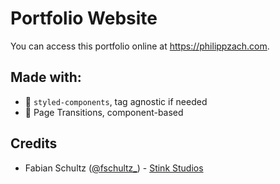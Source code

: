 # Portfolio Website 

You can access this portfolio online at https://philippzach.com.

## Made with:

- 💅 `styled-components`, tag agnostic if needed
- 🤩 Page Transitions, component-based

## Credits

* Fabian Schultz ([@fschultz\_](https://twitter.com/fschultz_)) - [Stink Studios](https://stinkstudios.com)
